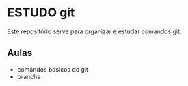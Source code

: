 # ESTUDO git
Este repositório serve para organizar  e estudar comandos git.

## Aulas 

- comândos basicos do git 
- branchs